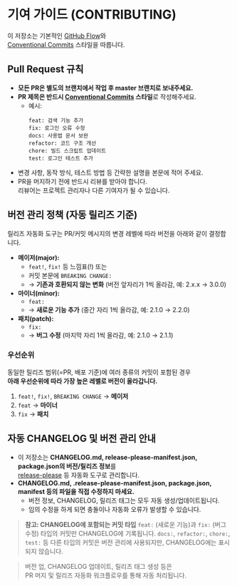 # 기여 가이드 (CONTRIBUTING)

이 저장소는 기본적인 [GitHub Flow](https://docs.github.com/en/get-started/quickstart/github-flow)와  
[Conventional Commits](https://www.conventionalcommits.org/ko/v1.0.0/) 스타일을 따릅니다.

## Pull Request 규칙

- **모든 PR은 별도의 브랜치에서 작업 후 master 브랜치로 보내주세요.**
- **PR 제목은 반드시 [Conventional Commits](https://www.conventionalcommits.org/) 스타일**로 작성해주세요.
    - 예시:
      ```
      feat: 검색 기능 추가
      fix: 로그인 오류 수정
      docs: 사용법 문서 보완
      refactor: 코드 구조 개선
      chore: 빌드 스크립트 업데이트
      test: 로그인 테스트 추가
      ```
- 변경 사항, 동작 방식, 테스트 방법 등 간략한 설명을 본문에 적어 주세요.
- PR을 머지하기 전에 반드시 리뷰를 받아야 합니다.  
  리뷰어는 프로젝트 관리자나 다른 기여자가 될 수 있습니다.

## 버전 관리 정책 (자동 릴리즈 기준)

릴리즈 자동화 도구는 PR/커밋 메시지의 변경 레벨에 따라 버전을 아래와 같이 결정합니다.

- **메이저(major):**
    - `feat!`, `fix!` 등 느낌표(!) 또는
    - 커밋 본문에 `BREAKING CHANGE:`
    - → **기존과 호환되지 않는 변화** (버전 앞자리가 1씩 올라감, 예: 2.x.x → 3.0.0)
- **마이너(minor):**
    - `feat:`
    - → **새로운 기능 추가** (중간 자리 1씩 올라감, 예: 2.1.0 → 2.2.0)
- **패치(patch):**
    - `fix:`
    - → **버그 수정** (마지막 자리 1씩 올라감, 예: 2.1.0 → 2.1.1)

### 우선순위

동일한 릴리즈 범위(=PR, 배포 기준)에 여러 종류의 커밋이 포함된 경우  
**아래 우선순위에 따라 가장 높은 레벨로 버전이 올라갑니다.**

1. `feat!`, `fix!`, `BREAKING CHANGE` → **메이저**
2. `feat` → **마이너**
3. `fix` → **패치**

## 자동 CHANGELOG 및 버전 관리 안내

- 이 저장소는 **CHANGELOG.md, release-please-manifest.json, package.json의 버전/릴리즈 정보**를  
  [release-please](https://github.com/googleapis/release-please) 등 자동화 도구로 관리합니다.
- **CHANGELOG.md, .release-please-manifest.json, package.json, manifest 등의 파일을 직접 수정하지 마세요.**
    - 버전 정보, CHANGELOG, 릴리즈 태그는 모두 자동 생성/업데이트됩니다.
    - 임의 수정을 하게 되면 충돌이나 자동화 오류가 발생할 수 있습니다.

> **참고: CHANGELOG에 포함되는 커밋 타입**
> `feat:` (새로운 기능)과 `fix:` (버그 수정) 타입의 커밋만 CHANGELOG에 기록됩니다.
> `docs:`, `refactor:`, `chore:`, `test:` 등 다른 타입의 커밋은 버전 관리에 사용되지만, CHANGELOG에는 표시되지 않습니다.

> 버전 업, CHANGELOG 업데이트, 릴리즈 태그 생성 등은  
> PR 머지 및 릴리즈 자동화 워크플로우를 통해 자동 처리됩니다.